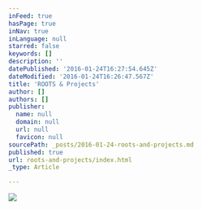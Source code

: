 ```yaml
---
inFeed: true
hasPage: true
inNav: true
inLanguage: null
starred: false
keywords: []
description: ''
datePublished: '2016-01-24T16:27:54.645Z'
dateModified: '2016-01-24T16:26:47.567Z'
title: 'ROOTS & Projects'
author: []
authors: []
publisher:
  name: null
  domain: null
  url: null
  favicon: null
sourcePath: _posts/2016-01-24-roots-and-projects.md
published: true
url: roots-and-projects/index.html
_type: Article

---
```

![](https://the-grid-user-content.s3-us-west-2.amazonaws.com/d234bc7a-dbcc-46cc-bc8c-ce7c61cc0ac2.jpg)
